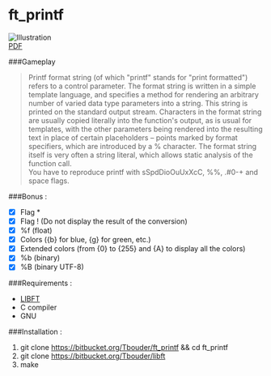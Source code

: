 # ft_printf

![Illustration](http://img15.hostingpics.net/pics/880748printf.png)  
[PDF](https://mega.nz/#!VxAWmZSa!mD6758M1O06xHDIL-loe0mCVd6_R179JIar4kGiVA68)  

###Gameplay  
>Printf format string (of which "printf" stands for "print formatted") refers to a control parameter. The format string is written in a simple template language, and specifies a method for rendering an arbitrary number of varied data type parameters into a string. This string is printed on the standard output stream. Characters in the format string are usually copied literally into the function's output, as is usual for templates, with the other parameters being rendered into the resulting text in place of certain placeholders – points marked by format specifiers, which are introduced by a % character. The format string itself is very often a string literal, which allows static analysis of the function call.  
>You have to reproduce printf with sSpdDioOuUxXcC, %%, .#0-+ and space flags.  

###Bonus :  
- [x] Flag *  
- [x] Flag ! (Do not display the result of the conversion)  
- [x] %f (float)  
- [x] Colors ({b} for blue, {g} for green, etc.)  
- [x] Extended colors (from {0} to {255} and {A} to display all the colors)  
- [x] %b (binary)  
- [x] %B (binary UTF-8)  

###Requirements :  
- [LIBFT](https://bitbucket.org/Tbouder/libft)  
- C compiler  
- GNU  

###Installation :  
1. git clone https://bitbucket.org/Tbouder/ft_printf && cd ft_printf  
2. git clone https://bitbucket.org/Tbouder/libft  
3. make  
